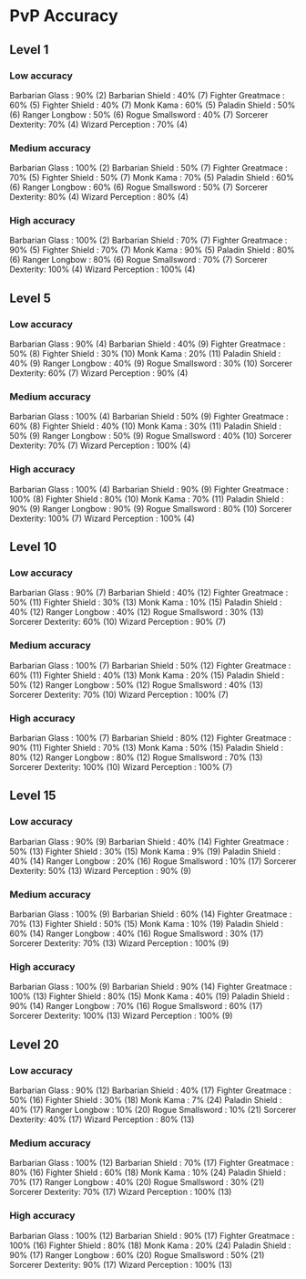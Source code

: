 # PvP Accuracy

## Level 1

### Low accuracy
Barbarian Glass   : 90% (2)
Barbarian Shield  : 40% (7)
Fighter Greatmace : 60% (5)
Fighter Shield    : 40% (7)
Monk Kama         : 60% (5)
Paladin Shield    : 50% (6)
Ranger Longbow    : 50% (6)
Rogue Smallsword  : 40% (7)
Sorcerer Dexterity: 70% (4)
Wizard Perception : 70% (4)

### Medium accuracy
Barbarian Glass   : 100% (2)
Barbarian Shield  : 50% (7)
Fighter Greatmace : 70% (5)
Fighter Shield    : 50% (7)
Monk Kama         : 70% (5)
Paladin Shield    : 60% (6)
Ranger Longbow    : 60% (6)
Rogue Smallsword  : 50% (7)
Sorcerer Dexterity: 80% (4)
Wizard Perception : 80% (4)

### High accuracy
Barbarian Glass   : 100% (2)
Barbarian Shield  : 70% (7)
Fighter Greatmace : 90% (5)
Fighter Shield    : 70% (7)
Monk Kama         : 90% (5)
Paladin Shield    : 80% (6)
Ranger Longbow    : 80% (6)
Rogue Smallsword  : 70% (7)
Sorcerer Dexterity: 100% (4)
Wizard Perception : 100% (4)

## Level 5

### Low accuracy
Barbarian Glass   : 90% (4)
Barbarian Shield  : 40% (9)
Fighter Greatmace : 50% (8)
Fighter Shield    : 30% (10)
Monk Kama         : 20% (11)
Paladin Shield    : 40% (9)
Ranger Longbow    : 40% (9)
Rogue Smallsword  : 30% (10)
Sorcerer Dexterity: 60% (7)
Wizard Perception : 90% (4)

### Medium accuracy
Barbarian Glass   : 100% (4)
Barbarian Shield  : 50% (9)
Fighter Greatmace : 60% (8)
Fighter Shield    : 40% (10)
Monk Kama         : 30% (11)
Paladin Shield    : 50% (9)
Ranger Longbow    : 50% (9)
Rogue Smallsword  : 40% (10)
Sorcerer Dexterity: 70% (7)
Wizard Perception : 100% (4)

### High accuracy
Barbarian Glass   : 100% (4)
Barbarian Shield  : 90% (9)
Fighter Greatmace : 100% (8)
Fighter Shield    : 80% (10)
Monk Kama         : 70% (11)
Paladin Shield    : 90% (9)
Ranger Longbow    : 90% (9)
Rogue Smallsword  : 80% (10)
Sorcerer Dexterity: 100% (7)
Wizard Perception : 100% (4)

## Level 10

### Low accuracy
Barbarian Glass   : 90% (7)
Barbarian Shield  : 40% (12)
Fighter Greatmace : 50% (11)
Fighter Shield    : 30% (13)
Monk Kama         : 10% (15)
Paladin Shield    : 40% (12)
Ranger Longbow    : 40% (12)
Rogue Smallsword  : 30% (13)
Sorcerer Dexterity: 60% (10)
Wizard Perception : 90% (7)

### Medium accuracy
Barbarian Glass   : 100% (7)
Barbarian Shield  : 50% (12)
Fighter Greatmace : 60% (11)
Fighter Shield    : 40% (13)
Monk Kama         : 20% (15)
Paladin Shield    : 50% (12)
Ranger Longbow    : 50% (12)
Rogue Smallsword  : 40% (13)
Sorcerer Dexterity: 70% (10)
Wizard Perception : 100% (7)

### High accuracy
Barbarian Glass   : 100% (7)
Barbarian Shield  : 80% (12)
Fighter Greatmace : 90% (11)
Fighter Shield    : 70% (13)
Monk Kama         : 50% (15)
Paladin Shield    : 80% (12)
Ranger Longbow    : 80% (12)
Rogue Smallsword  : 70% (13)
Sorcerer Dexterity: 100% (10)
Wizard Perception : 100% (7)

## Level 15

### Low accuracy
Barbarian Glass   : 90% (9)
Barbarian Shield  : 40% (14)
Fighter Greatmace : 50% (13)
Fighter Shield    : 30% (15)
Monk Kama         : 9% (19)
Paladin Shield    : 40% (14)
Ranger Longbow    : 20% (16)
Rogue Smallsword  : 10% (17)
Sorcerer Dexterity: 50% (13)
Wizard Perception : 90% (9)

### Medium accuracy
Barbarian Glass   : 100% (9)
Barbarian Shield  : 60% (14)
Fighter Greatmace : 70% (13)
Fighter Shield    : 50% (15)
Monk Kama         : 10% (19)
Paladin Shield    : 60% (14)
Ranger Longbow    : 40% (16)
Rogue Smallsword  : 30% (17)
Sorcerer Dexterity: 70% (13)
Wizard Perception : 100% (9)

### High accuracy
Barbarian Glass   : 100% (9)
Barbarian Shield  : 90% (14)
Fighter Greatmace : 100% (13)
Fighter Shield    : 80% (15)
Monk Kama         : 40% (19)
Paladin Shield    : 90% (14)
Ranger Longbow    : 70% (16)
Rogue Smallsword  : 60% (17)
Sorcerer Dexterity: 100% (13)
Wizard Perception : 100% (9)

## Level 20

### Low accuracy
Barbarian Glass   : 90% (12)
Barbarian Shield  : 40% (17)
Fighter Greatmace : 50% (16)
Fighter Shield    : 30% (18)
Monk Kama         : 7% (24)
Paladin Shield    : 40% (17)
Ranger Longbow    : 10% (20)
Rogue Smallsword  : 10% (21)
Sorcerer Dexterity: 40% (17)
Wizard Perception : 80% (13)

### Medium accuracy
Barbarian Glass   : 100% (12)
Barbarian Shield  : 70% (17)
Fighter Greatmace : 80% (16)
Fighter Shield    : 60% (18)
Monk Kama         : 10% (24)
Paladin Shield    : 70% (17)
Ranger Longbow    : 40% (20)
Rogue Smallsword  : 30% (21)
Sorcerer Dexterity: 70% (17)
Wizard Perception : 100% (13)

### High accuracy
Barbarian Glass   : 100% (12)
Barbarian Shield  : 90% (17)
Fighter Greatmace : 100% (16)
Fighter Shield    : 80% (18)
Monk Kama         : 20% (24)
Paladin Shield    : 90% (17)
Ranger Longbow    : 60% (20)
Rogue Smallsword  : 50% (21)
Sorcerer Dexterity: 90% (17)
Wizard Perception : 100% (13)
